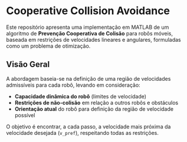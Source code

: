 # Cooperative Collision Avoidance

Este repositório apresenta uma implementação em MATLAB de um algoritmo de **Prevenção Cooperativa de Colisão** para robôs móveis, baseada em restrições de velocidades lineares e angulares, formuladas como um problema de otimização.

## Visão Geral

A abordagem baseia-se na definição de uma região de velocidades admissíveis para cada robô, levando em consideração:

- **Capacidade dinâmica do robô** (limites de velocidade)
- **Restrições de não-colisão** em relação a outros robôs e obstáculos
- **Orientação atual** do robô para definição da região de velocidade possível

O objetivo é encontrar, a cada passo, a velocidade mais próxima da velocidade desejada (`v_pref`), respeitando todas as restrições.


